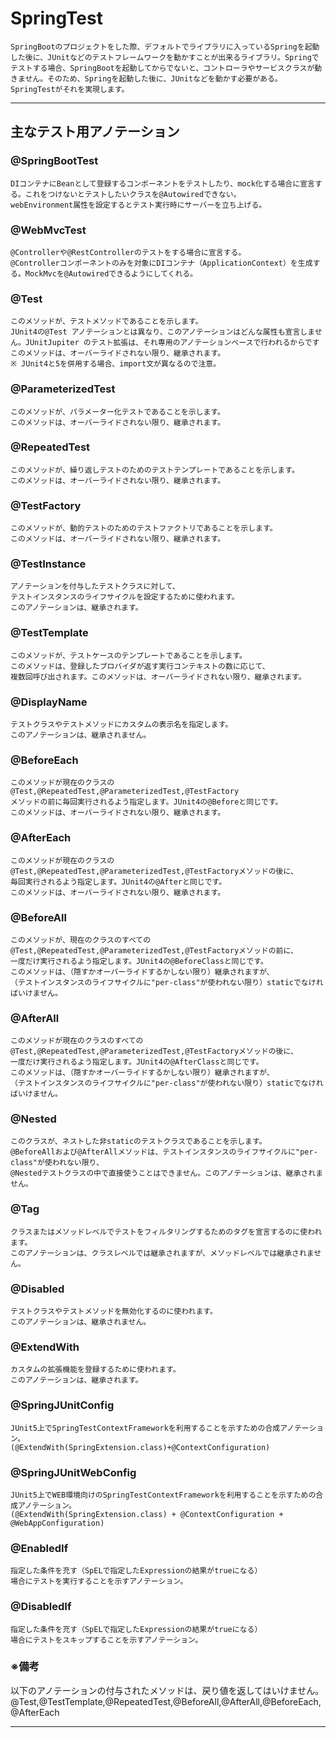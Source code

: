 # SpringTest

    SpringBootのプロジェクトをした際、デフォルトでライブラリに入っているSpringを起動した後に、JUnitなどのテストフレームワークを動かすことが出来るライブラリ。Springでテストする場合、SpringBootを起動してからでないと、コントローラやサービスクラスが動きません。そのため、Springを起動した後に、JUnitなどを動かす必要がある。SpringTestがそれを実現します。

---

## 主なテスト用アノテーション

### @SpringBootTest

    DIコンテナにBeanとして登録するコンポーネントをテストしたり、mock化する場合に宣言する。これをつけないとテストしたいクラスを@Autowiredできない。
    webEnvironment属性を設定するとテスト実行時にサーバーを立ち上げる。

### @WebMvcTest

    @Controllerや@RestControllerのテストをする場合に宣言する。
    @Controllerコンポーネントのみを対象にDIコンテナ（ApplicationContext）を生成する。MockMvcを@Autowiredできるようにしてくれる。

### @Test

    このメソッドが、テストメソッドであることを示します。
    JUnit4の@Test アノテーションとは異なり、このアノテーションはどんな属性も宣言しません。JUnitJupiter のテスト拡張は、それ専用のアノテーションベースで行われるからですこのメソッドは、オーバーライドされない限り、継承されます。
    ※ JUnit4と5を併用する場合、import文が異なるので注意。

### @ParameterizedTest

    このメソッドが、パラメーター化テストであることを示します。
    このメソッドは、オーバーライドされない限り、継承されます。

### @RepeatedTest

    このメソッドが、繰り返しテストのためのテストテンプレートであることを示します。
    このメソッドは、オーバーライドされない限り、継承されます。

### @TestFactory

    このメソッドが、動的テストのためのテストファクトリであることを示します。
    このメソッドは、オーバーライドされない限り、継承されます。

### @TestInstance

    アノテーションを付与したテストクラスに対して、
    テストインスタンスのライフサイクルを設定するために使われます。
    このアノテーションは、継承されます。

### @TestTemplate

    このメソッドが、テストケースのテンプレートであることを示します。
    このメソッドは、登録したプロバイダが返す実行コンテキストの数に応じて、
    複数回呼び出されます。このメソッドは、オーバーライドされない限り、継承されます。

### @DisplayName

    テストクラスやテストメソッドにカスタムの表示名を指定します。
    このアノテーションは、継承されません。

### @BeforeEach

    このメソッドが現在のクラスの
    @Test,@RepeatedTest,@ParameterizedTest,@TestFactory
    メソッドの前に毎回実行されるよう指定します。JUnit4の@Beforeと同じです。
    このメソッドは、オーバーライドされない限り、継承されます。

### @AfterEach

    このメソッドが現在のクラスの
    @Test,@RepeatedTest,@ParameterizedTest,@TestFactoryメソッドの後に、
    毎回実行されるよう指定します。JUnit4の@Afterと同じです。
    このメソッドは、オーバーライドされない限り、継承されます。

### @BeforeAll

    このメソッドが、現在のクラスのすべての
    @Test,@RepeatedTest,@ParameterizedTest,@TestFactoryメソッドの前に、
    一度だけ実行されるよう指定します。JUnit4の@BeforeClassと同じです。
    このメソッドは、（隠すかオーバーライドするかしない限り）継承されますが、
    （テストインスタンスのライフサイクルに"per-class"が使われない限り）staticでなければいけません。

### @AfterAll

    このメソッドが現在のクラスのすべての
    @Test,@RepeatedTest,@ParameterizedTest,@TestFactoryメソッドの後に、
    一度だけ実行されるよう指定します。JUnit4の@AfterClassと同じです。
    このメソッドは、（隠すかオーバーライドするかしない限り）継承されますが、
    （テストインスタンスのライフサイクルに"per-class"が使われない限り）staticでなければいけません。

### @Nested

    このクラスが、ネストした非staticのテストクラスであることを示します。
    @BeforeAllおよび@AfterAllメソッドは、テストインスタンスのライフサイクルに"per-class"が使われない限り、
    @Nestedテストクラスの中で直接使うことはできません。このアノテーションは、継承されません。

### @Tag

    クラスまたはメソッドレベルでテストをフィルタリングするためのタグを宣言するのに使われます。
    このアノテーションは、クラスレベルでは継承されますが、メソッドレベルでは継承されません。

### @Disabled

    テストクラスやテストメソッドを無効化するのに使われます。
    このアノテーションは、継承されません。

### @ExtendWith

    カスタムの拡張機能を登録するために使われます。
    このアノテーションは、継承されます。

### @SpringJUnitConfig

    JUnit5上でSpringTestContextFrameworkを利用することを示すための合成アノテーション。
    (@ExtendWith(SpringExtension.class)+@ContextConfiguration)

### @SpringJUnitWebConfig

    JUnit5上でWEB環境向けのSpringTestContextFrameworkを利用することを示すための合成アノテーション。
    (@ExtendWith(SpringExtension.class) + @ContextConfiguration + @WebAppConfiguration)

### @EnabledIf

    指定した条件を充す（SpELで指定したExpressionの結果がtrueになる）
    場合にテストを実行することを示すアノテーション。

### @DisabledIf

    指定した条件を充す（SpELで指定したExpressionの結果がtrueになる）
    場合にテストをスキップすることを示すアノテーション。

### ※備考

以下のアノテーションの付与されたメソッドは、戻り値を返してはいけません。<br>
@Test,@TestTemplate,@RepeatedTest,@BeforeAll,@AfterAll,@BeforeEach,@AfterEach

---
